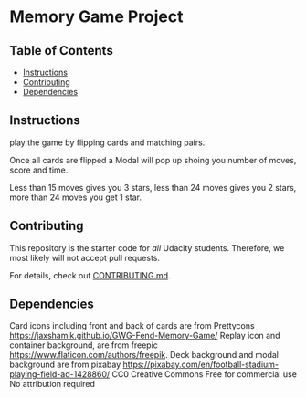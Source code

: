 # Memory Game Project

## Table of Contents

* [Instructions](#instructions)
* [Contributing](#contributing)
* [Dependencies](#dependencies)

## Instructions

play the game by flipping cards and matching pairs.

Once all cards are flipped a Modal will pop up shoing you number of moves, score and time.

Less than 15 moves gives you 3 stars, less than 24 moves gives you 2 stars, more than 24 moves you get 1 star.

## Contributing

This repository is the starter code for _all_ Udacity students. Therefore, we most likely will not accept pull requests.

For details, check out [CONTRIBUTING.md](CONTRIBUTING.md).

## Dependencies
Card icons including front and back of cards are from Prettycons https://jaxshamik.github.io/GWG-Fend-Memory-Game/
Replay icon and container background, are from freepic https://www.flaticon.com/authors/freepik.
Deck background and modal background are from pixabay https://pixabay.com/en/football-stadium-playing-field-ad-1428860/
CC0 Creative Commons
Free for commercial use 
No attribution required
